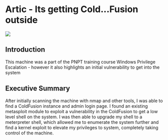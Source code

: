# Artic - Its getting Cold...Fusion outside

<img src="https://media.tenor.com/0LhHcz68DMYAAAAM/cold-water.gif">

## Introduction
This machine was a part of the PNPT training course Windows Privilege Escalation - however it also highlights an initial vulnerability to get into the system

## Executive Summary

After initially scanning the machine with nmap and other tools, I was able to find a ColdFusion instance and admin login page. I found an existing metasploit module to exploit a vulnerability in the ColdFusion to get a low level shell on the system. I was then able to upgrade my shell to a meterpreter shell, which allowed me to enumerate the system further and find a kernel exploit to elevate my privileges to system, completely taking control of the machine.
